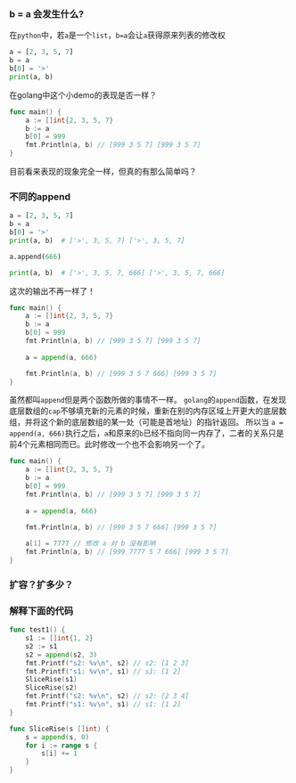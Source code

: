 ### b = a 会发生什么?

在`python`中，若`a`是一个`list`，`b=a`会让`a`获得原来列表的修改权
```python
a = [2, 3, 5, 7]
b = a
b[0] = '>'
print(a, b)
```

在golang中这个小demo的表现是否一样？

```go
func main() {
    a := []int{2, 3, 5, 7}
    b := a
    b[0] = 999
    fmt.Println(a, b) // [999 3 5 7] [999 3 5 7]
}
```

目前看来表现的现象完全一样，但真的有那么简单吗？

### 不同的append

```python
a = [2, 3, 5, 7]
b = a
b[0] = '>'
print(a, b)  # ['>', 3, 5, 7] ['>', 3, 5, 7]

a.append(666)

print(a, b)  # ['>', 3, 5, 7, 666] ['>', 3, 5, 7, 666]
```
这次的输出不再一样了！

```go
func main() {
    a := []int{2, 3, 5, 7}
    b := a
    b[0] = 999
    fmt.Println(a, b) // [999 3 5 7] [999 3 5 7]
	
	a = append(a, 666)

    fmt.Println(a, b) // [999 3 5 7 666] [999 3 5 7]
}
```
虽然都叫`append`但是两个函数所做的事情不一样。
`golang`的`append`函数，在发现底层数组的`cap`不够填充新的元素的时候，重新在别的内存区域上开更大的底层数组，并将这个新的底层数组的某一处（可能是首地址）的指针返回。
所以当 `a = append(a, 666)`执行之后，`a`和原来的`b`已经不指向同一内存了，二者的关系只是前4个元素相同而已。此时修改一个也不会影响另一个了。

```go
func main() {
    a := []int{2, 3, 5, 7}
    b := a
    b[0] = 999
    fmt.Println(a, b) // [999 3 5 7] [999 3 5 7]
	
	a = append(a, 666)

    fmt.Println(a, b) // [999 3 5 7 666] [999 3 5 7]
	
	a[1] = 7777 // 修改 a 对 b 没有影响
    fmt.Println(a, b) // [999 7777 5 7 666] [999 3 5 7]
}
```
### 扩容？扩多少？
### 解释下面的代码
```go
func test1() {
	s1 := []int{1, 2}
	s2 := s1
	s2 = append(s2, 3)
	fmt.Printf("s2: %v\n", s2) // s2: [1 2 3]
	fmt.Printf("s1: %v\n", s1) // s1: [1 2]
	SliceRise(s1)
	SliceRise(s2)
	fmt.Printf("s2: %v\n", s2) // s2: [2 3 4]
	fmt.Printf("s1: %v\n", s1) // s1: [1 2]
}

func SliceRise(s []int) {
	s = append(s, 0)
	for i := range s {
		s[i] += 1
	}
}
```